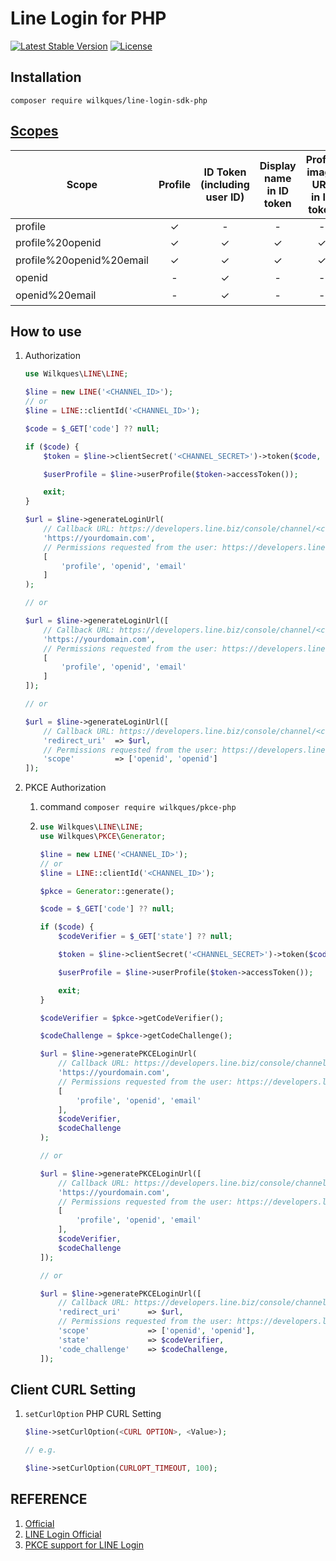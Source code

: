 # Line Login for PHP

[![Latest Stable Version](https://poser.pugx.org/wilkques/line-login-sdk-php/v/stable)](https://packagist.org/packages/wilkques/line-login-sdk-php)
[![License](https://poser.pugx.org/wilkques/line-login-sdk-php/license)](https://packagist.org/packages/wilkques/line-login-sdk-php)

## Installation
````
composer require wilkques/line-login-sdk-php
````
## [Scopes](#REFERENCE)
Scope             	        |   Profile     |     	  ID Token<br />(including user ID)  |     Display name<br />in ID token   |   Profile image URL<br />in ID token   |   Email address<br />in ID token| 
----------------------------|:-------------:|:-----------------:|:-----------------:|:-------------------:|:-----------------:|
profile	                    |       ✓	    |       -	        |         -	        |            -        |          -       |
profile%20openid	        |       ✓	    |       ✓	        |        ✓	        |           ✓	      |          -       |
profile%20openid%20email	|       ✓	    |       ✓	        |        ✓	        |           ✓	      |          ✓（※）  |
openid	                    |       -	    |       ✓	        |        -	        |           -	      |          -       |
openid%20email	            |       -	    |       ✓	        |        -	        |           -	      |          ✓（※）  |  


## How to use
1. Authorization
    ````php
    use Wilkques\LINE\LINE;

    $line = new LINE('<CHANNEL_ID>');
    // or
    $line = LINE::clientId('<CHANNEL_ID>');

    $code = $_GET['code'] ?? null;

    if ($code) {
        $token = $line->clientSecret('<CHANNEL_SECRET>')->token($code, '<REDIRECT_URI>');

        $userProfile = $line->userProfile($token->accessToken());

        exit;
    }

    $url = $line->generateLoginUrl(
        // Callback URL: https://developers.line.biz/console/channel/<channel id>/line-login
        'https://yourdomain.com',
        // Permissions requested from the user: https://developers.line.biz/en/docs/line-login/integrate-line-login/#scopes
        [
            'profile', 'openid', 'email'
        ]
    );

    // or

    $url = $line->generateLoginUrl([
        // Callback URL: https://developers.line.biz/console/channel/<channel id>/line-login
        'https://yourdomain.com',
        // Permissions requested from the user: https://developers.line.biz/en/docs/line-login/integrate-line-login/#scopes
        [
            'profile', 'openid', 'email'
        ]
    ]);

    // or

    $url = $line->generateLoginUrl([
        // Callback URL: https://developers.line.biz/console/channel/<channel id>/line-login
        'redirect_uri'  => $url,
        // Permissions requested from the user: https://developers.line.biz/en/docs/line-login/integrate-line-login/#scopes
        'scope'         => ['openid', 'openid']
    ]);
    ````

1. PKCE Authorization
    1. command `composer require wilkques/pkce-php`
    1.  ```php
        use Wilkques\LINE\LINE;
        use Wilkques\PKCE\Generator;

        $line = new LINE('<CHANNEL_ID>');
        // or
        $line = LINE::clientId('<CHANNEL_ID>');

        $pkce = Generator::generate();

        $code = $_GET['code'] ?? null;

        if ($code) {
            $codeVerifier = $_GET['state'] ?? null;
        
            $token = $line->clientSecret('<CHANNEL_SECRET>')->token($code, '<REDIRECT_URI>', $codeVerifier);

            $userProfile = $line->userProfile($token->accessToken());

            exit;
        }

        $codeVerifier = $pkce->getCodeVerifier();

        $codeChallenge = $pkce->getCodeChallenge();

        $url = $line->generatePKCELoginUrl(
            // Callback URL: https://developers.line.biz/console/channel/<channel id>/line-login
            'https://yourdomain.com',
            // Permissions requested from the user: https://developers.line.biz/en/docs/line-login/integrate-line-login/#scopes
            [
                'profile', 'openid', 'email'
            ], 
            $codeVerifier, 
            $codeChallenge
        );

        // or

        $url = $line->generatePKCELoginUrl([
            // Callback URL: https://developers.line.biz/console/channel/<channel id>/line-login
            'https://yourdomain.com',
            // Permissions requested from the user: https://developers.line.biz/en/docs/line-login/integrate-line-login/#scopes
            [
                'profile', 'openid', 'email'
            ], 
            $codeVerifier, 
            $codeChallenge
        ]);

        // or

        $url = $line->generatePKCELoginUrl([
            // Callback URL: https://developers.line.biz/console/channel/<channel id>/line-login
            'redirect_uri'      => $url,
            // Permissions requested from the user: https://developers.line.biz/en/docs/line-login/integrate-line-login/#scopes
            'scope'             => ['openid', 'openid'], 
            'state'             => $codeVerifier, 
            'code_challenge'    => $codeChallenge,
        ]);
        ```

## Client CURL Setting
1. `setCurlOption` PHP CURL Setting
    ```php
    $line->setCurlOption(<CURL OPTION>, <Value>);

    // e.g.

    $line->setCurlOption(CURLOPT_TIMEOUT, 100);
    ```

## REFERENCE

1. [Official](https://developers.line.biz/en/reference/line-login/)
1. [LINE Login Official](https://developers.line.biz/en/docs/line-login/integrate-line-login/#making-an-authorization-request)
1. [PKCE support for LINE Login](https://developers.line.biz/en/docs/line-login/integrate-pkce/)
